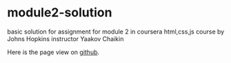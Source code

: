 # module2-solution
basic solution for assignment for module 2 in coursera html,css,js course by Johns Hopkins instructor Yaakov Chaikin

Here is the page view on [github](https://kdk2kgithub.github.io/module2-solution/solution-mod2/solution-mod2.html#beef).
